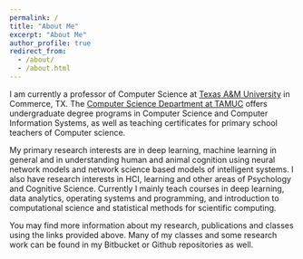 ```yaml
---
permalink: /
title: "About Me"
excerpt: "About Me"
author_profile: true
redirect_from:
  - /about/
  - /about.html
---
```


I am currently a professor of Computer Science at [Texas A&M
University](http://www.tamuc.edu) in Commerce, TX.  The [Computer
Science Department at TAMUC](http://www.tamuc.edu/cs) offers
undergraduate degree programs in Computer Science and Computer
Information Systems, as well as teaching certificates for primary
school teachers of Computer science.

My primary research interests are in deep learning, machine learning
in general and in understanding human and animal cognition using
neural network models and network science based models of intelligent
systems.  I also have research interests in HCI, learning and other
areas of Psychology and Cognitive Science.  Currently I mainly teach
courses in deep learning, data analytics, operating systems and
programming, and introduction to computational science and statistical
methods for scientific computing.

You may find more information about my research, publications and
classes using the links provided above.  Many of my classes and some
research work can be found in my Bitbucket or Github repositories as
well.
